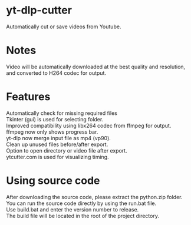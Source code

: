 # yt-dlp-cutter
Automatically cut or save videos from Youtube.

# Notes
Video will be automatically downloaded at the best quality and resolution, and converted to H264 codec for output.

# Features
Automatically check for missing required files\
Tkinter (gui) is used for selecting folder.\
Improved compatibility using libx264 codec from ffmpeg for output.\
ffmpeg now only shows progress bar.\
yt-dlp now merge input file as mp4 (vp90).\
Clean up unused files before/after export.\
Option to open directory or video file after export.\
ytcutter.com is used for visualizing timing.

# Using source code
After downloading the source code, please extract the python.zip folder.\
You can run the source code directly by using the run.bat file.\
Use build.bat and enter the version number to release.\
The build file will be located in the root of the project directory.
